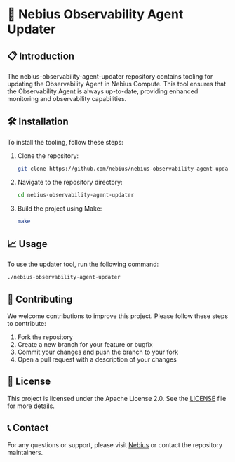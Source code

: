 # 🌟 Nebius Observability Agent Updater

## 📋 Introduction
The nebius-observability-agent-updater repository contains tooling for updating the Observability Agent in Nebius Compute. This tool ensures that the Observability Agent is always up-to-date, providing enhanced monitoring and observability capabilities.

## 🛠️ Installation
To install the tooling, follow these steps:

1. Clone the repository:
   ```bash
   git clone https://github.com/nebius/nebius-observability-agent-updater.git
   ```

2. Navigate to the repository directory:
   ```bash
   cd nebius-observability-agent-updater
   ```

3. Build the project using Make:
   ```bash
   make
   ```

## 📈 Usage
To use the updater tool, run the following command:
```bash
./nebius-observability-agent-updater
```

## 🤝 Contributing
We welcome contributions to improve this project. Please follow these steps to contribute:

1. Fork the repository
2. Create a new branch for your feature or bugfix
3. Commit your changes and push the branch to your fork
4. Open a pull request with a description of your changes

## 📜 License
This project is licensed under the Apache License 2.0. See the [LICENSE](LICENSE) file for more details.

## 📞 Contact
For any questions or support, please visit [Nebius](https://nebius.com) or contact the repository maintainers.
